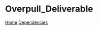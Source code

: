 ﻿# Overpull_Deliverable

[Home](./Overpull_Deliverable.wiki/Home.md)
[Dependencies](./Overpull_Deliverable.wiki/Dependencies.md)
